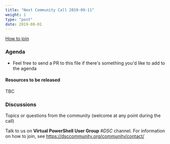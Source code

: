 ```yaml
---
title: "Next Community Call 2019-09-11"
weight: 1
type: "post"
date: 2019-08-01
---
```


[How to join](..)

### Agenda

- Feel free to send a PR to this file if there's something you'd like
  to add to the agenda

#### Resources to be released

TBC

### Discussions

Topics or questions from the community (welcome at any point during the call)

Talk to us on **Virtual PowerShell User Group** _#DSC_ channel.
For information on how to join, see https://dsccommunity.org/community/contact/
